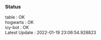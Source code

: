 ### Status


table : OK  
hogwarts : OK  
icy-bot : OK  
Latest Update : 2022-01-19 23:06:54.928823
